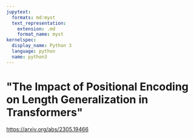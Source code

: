 ```yaml
---
jupytext:
  formats: md:myst
  text_representation:
    extension: .md
    format_name: myst
kernelspec:
  display_name: Python 3
  language: python
  name: python3
---
```


# "The Impact of Positional Encoding on Length Generalization in Transformers"

https://arxiv.org/abs/2305.19466